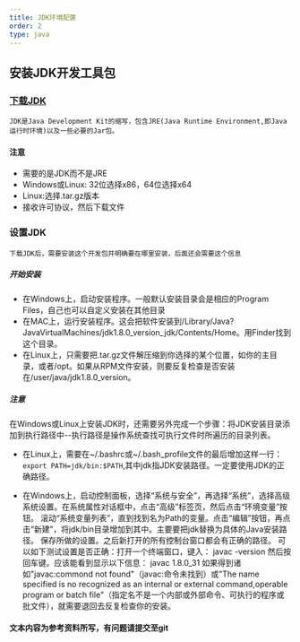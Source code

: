 ```yaml
---
title: JDK环境配置
order: 2
type: java
---
```


## 安装JDK开发工具包

### [下载JDK](http://www.oracle.com/technetwork/java/javase/downloads/index.html)
	JDK是Java Development Kit的缩写，包含JRE(Java Runtime Environment,即Java运行时环境)以及一些必要的Jar包。

#### 注意
 *  需要的是JDK而不是JRE
 *  Windows或Linux: 32位选择x86，64位选择x64
 *  Linux:选择.tar.gz版本
 *  接收许可协议，然后下载文件

### 设置JDK
    下载JDK后，需要安装这个开发包并明确要在哪里安装，后面还会需要这个信息
##### 开始安装
 * 在Windows上，启动安装程序。一般默认安装目录会是相应的Program Files，自己也可以自定义安装在其他目录
 * 在MAC上，运行安装程序。这会把软件安装到/Library/Java?JavaVirtualMachines/jdk1.8.0_version_jdk/Contents/Home。用Finder找到这个目录。
 * 在Linux上，只需要把.tar.gz文件解压缩到你选择的某个位置，如你的主目录，或者/opt。如果从RPM文件安装，则要反复检查是否安装在/user/java/jdk1.8.0_version。
##### 注意
 在Windows或Linux上安装JDK时，还需要另外完成一个步骤：将JDK安装目录添加到执行路径中--执行路径是操作系统查找可执行文件时所遍历的目录列表。

 - 在Linux上，需要在~/.bashrc或~/.bash_profile文件的最后增加这样一行：
 `export PATH=jdk/bin:$PATH`,其中jdk指JDK安装路径。一定要使用JDK的正确路径。

 - 在Windows上，启动控制面板，选择“系统与安全”，再选择“系统”，选择高级系统设置。在系统属性对话框中，点击“高级”标签页，然后点击“环境变量”按钮。
	滚动“系统变量列表”，直到找到名为Path的变量。点击“编辑”按钮，再点击“新建”，将jdk/bin目录增加到其中。主要要把jdk替换为具体的Java安装路径。
	保存所做的设置。之后新打开的所有控制台窗口都会有正确的路径。
	可以如下测试设置是否正确：打开一个终端窗口，键入：
	javac -version
	然后按回车键。应该能看到显示以下信息：
	javac 1.8.0_31
	如果得到诸如"javac:commond not found"（javac:命令未找到）或"The name specified is no recognized as an internal or external command,operable program or batch file"（指定名不是一个内部或外部命令、可执行的程序或批文件），就需要退回去反复检查你的安装。

#### 文本内容为参考资料所写，有问题请提交至git
